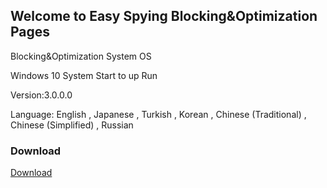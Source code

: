 ## Welcome to Easy Spying Blocking&Optimization Pages

Blocking&Optimization System OS

Windows 10 System Start to up Run

Version:3.0.0.0

Language: English , Japanese , Turkish , Korean , Chinese (Traditional) ,  Chinese (Simplified)  ,  Russian


### Download


<a href="https://github.com/Code-Mirage/EasySpyingBlocking/blob/gh-pages/Easy%20Spying%20Blocking.rar?raw=true">Download</a>


